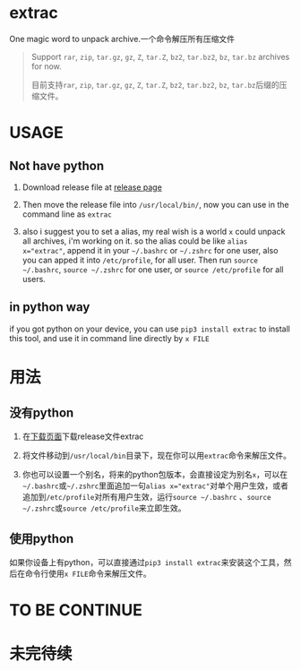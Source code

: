 # extrac
One magic word to unpack archive.一个命令解压所有压缩文件

> Support `rar`, `zip`, `tar.gz`, `gz`, `Z`, `tar.Z`, `bz2`, `tar.bz2`,  `bz`, `tar.bz` archives for now.
>
> 目前支持`rar`, `zip`, `tar.gz`, `gz`, `Z`, `tar.Z`, `bz2`, `tar.bz2`,  `bz`, `tar.bz`后缀的压缩文件。


# USAGE

## Not have python

1. Download release file at [release page](https://github.com/belingud/extrac/releases)

2. Then move the release file into `/usr/local/bin/`, now you can use in the command line as `extrac`

3. also i suggest you to set a alias, my real wish is a world `x` could unpack all archives, i'm working on it. so the alias could be like `alias x="extrac"`, append it in your `~/.bashrc` or `~/.zshrc` for one user, also you can apped it into `/etc/profile`, for all user. Then run `source ~/.bashrc`, `source ~/.zshrc` for one user, or `source /etc/profile` for all users.

## in python way

if you got python on your device, you can use `pip3 install extrac` to install this tool, and use it in command line directly by `x FILE`

# 用法

## 没有python

1. 在[下载页面](https://github.com/belingud/extrac/releases)下载release文件extrac

2. 将文件移动到`/usr/local/bin`目录下，现在你可以用`extrac`命令来解压文件。

3. 你也可以设置一个别名，将来的python包版本，会直接设定为别名`x`，可以在`~/.bashrc`或`~/.zshrc`里面追加一句`alias x="extrac"`对单个用户生效，或者追加到`/etc/profile`对所有用户生效，运行`source ~/.bashrc` 、`source ~/.zshrc`或`source /etc/profile`来立即生效。

## 使用python

如果你设备上有python，可以直接通过`pip3 install extrac`来安装这个工具，然后在命令行使用`x FILE`命令来解压文件。

# TO BE CONTINUE

# 未完待续
